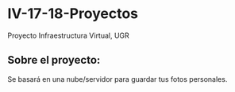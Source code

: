 # IV-17-18-Proyectos
Proyecto Infraestructura Virtual, UGR
## Sobre el proyecto:
Se basará en una nube/servidor para guardar tus fotos personales.
